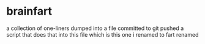 # brainfart

a collection of one-liners
dumped into a file
committed to git
pushed
a script that does that
into this file
which is this one
i
renamed to fart
renamed
